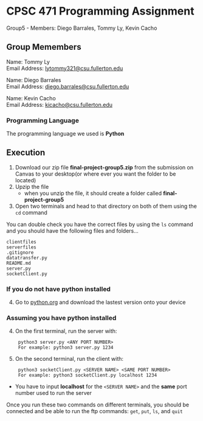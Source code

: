 # CPSC 471 Programming Assignment
Group5 -  Members: Diego Barrales, Tommy Ly, Kevin Cacho

## Group Memembers

Name: Tommy Ly       
Email Address: lytommy321@csu.fullerton.edu

Name: Diego Barrales      
Email Address: diego.barrales@csu.fullerton.edu

Name: Kevin Cacho     
Email Address: kicacho@csu.fullerton.edu 

### Programming Language

The programming language we used is **Python**

## Execution

1. Download our zip file **final-project-group5.zip** from the submission on Canvas to your desktop(or where ever you want the folder to be located) 
2. Upzip the file
    * when you unzip the file, it should create a folder called **final-project-group5**
3. Open two terminals and head to that directory on both of them using the `cd` command

You can double check you have the correct files by using the `ls` command and you should have the following files and folders...
```
clientfiles
serverfiles
.gitignore
datatransfer.py
README.md
server.py
socketClient.py
``` 

### If you do not have python installed

4. Go to [python.org](https://www.python.org/) and download the lastest version onto your device

### Assuming you have python installed
4. On the first terminal, run the server with:

        python3 server.py <ANY PORT NUMBER>
        For example: python3 server.py 1234

6. On the second terminal, run the client with:

        python3 socketClient.py <SERVER NAME> <SAME PORT NUMBER>
        For example: python3 socketClient.py localhost 1234

* You have to input **localhost** for the `<SERVER NAME>` and the **same** port number used to run the server

Once you run these two commands on different terminals, you should be connected and be able to run the ftp commands: `get`, `put`, `ls`, and `quit`
